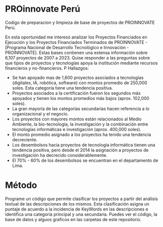 # PROinnovate Perú
Codigo de preparacion y limpieza de base de proyectos de PROINNOVATE Perú.

En esta oportunidad me interesó analizar los Proyectos Financiados en Ejecución y los Proyectos Financiados Terminados de PROINNOVATE - [Programa Nacional de Desarrollo Tecnológico e Innovación - PROINNOVATE]. Estas bases contienen una extensa información sobre 6,107 proyectos de 2007 a 2023.
Quise responder a las preguntas sobre que tipos de proyectos y tecnologías apoya la institución mediante recursos financieros y no-financieros. P
Hallazgos:
- Se han apoyado mas de 1,600 proyectos asociados a tecnologías (digitales, IA, robótica, software) con montos promedio de 250,000 soles. Esta categoría tiene una tendencia positiva.
- Proyectos asociados a la certificación fueron los segundos más apoyados y tienen los montos promedios más bajos (aprox. 102,000 soles).
- La gran mayoría de las categorías secundarias hacen referencia a lo organizacional y el negocio.
- Los proyectos con mayores montos están relacionados al Medio Ambiente, la bio-tecnología, la investigación y la combinación entre tecnologías informáticas e investigación (aprox. 400,000 soles).
- El monto promedio asignado a los proyectos ha tenido una tendencia decreciente.
- Los desembolsos hacia proyectos de tecnología informática tienen una tendencia positiva, pero desde el 2014 la asignación a proyectos de investigación ha decrecido considerablemente.
- El 70% - 60% de los desembolsos se encuentran en el departamento de Lima.

# Método

Programe un código que permite clasificar los proyectos a partir del análisis textual de las descripciones de los mismos. Esta clasificación asigna un puntaje de acuerdo a la incidencia de KeyWords en las descripciones e identifica una categoría principal y una secundaria. Puedes ver el código, la base de datos y alguos graficos en las carpetas de este repositorio. 

